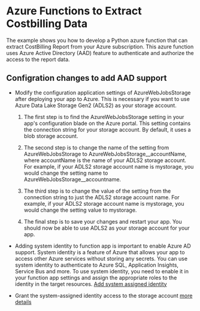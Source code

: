 # Azure Functions to Extract Costbilling Data
The example shows you how to develop a Python azure function that can extract CostBilling Report from your Azure subscription. This azure function uses Azure Active Directory (AAD) feature to authenticate and authorize the access to the report data.


## Configration changes to add AAD support

- Modify the configuration application settings of AzureWebJobsStorage after deploying your app to Azure. This is necessary if you want to use Azure Data Lake Storage Gen2 (ADLS2) as your storage account.

  1. The first step is to find the AzureWebJobsStorage setting in your app's configuration blade on the Azure portal. This setting contains the connection string for your storage account. By default, it uses a blob storage account.

  2. The second step is to change the name of the setting from AzureWebJobsStorage to AzureWebJobsStorage__accountName, where accountName is the name of your ADLS2 storage account. For example, if your ADLS2 storage account name is mystorage, you would change the setting name to AzureWebJobsStorage__accountname.

  3. The third step is to change the value of the setting from the connection string to just the ADLS2 storage account name. For example, if your ADLS2 storage account name is mystorage, you would change the setting value to mystorage.

  4. The final step is to save your changes and restart your app. You should now be able to use ADLS2 as your storage account for your app.

- Adding system identity to function app is important to enable Azure AD support. System identity is a feature of Azure that allows your app to access other Azure services without storing any secrets. You can use system identity to authenticate to Azure SQL, Application Insights, Service Bus and more. To use system identity, you need to enable it in your function app settings and assign the appropriate roles to the identity in the target resources.  [Add system assigned identity]( https://learn.microsoft.com/EN-us/azure/app-service/overview-managed-identity?toc=%2Fazure%2Fazure-functions%2Ftoc.json&tabs=portal%2Chttp#add-a-system-assigned-identity)

- Grant the system-assigned identity access to the storage account [more details]( https://learn.microsoft.com/EN-us/azure/azure-functions/functions-identity-based-connections-tutorial#grant-the-system-assigned-identity-access-to-the-storage-account)


